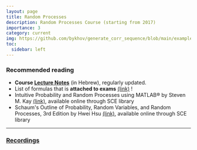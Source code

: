 ```yaml
---
layout: page
title: Random Processes
description: Random Processes Course (starting from 2017)
importance: 3
category: current
img: https://github.com/bykhov/generate_corr_sequence/blob/main/examples/default_samples.png?raw=true
toc:
  sidebar: left
---
```


### Recommended reading
* **Course [Lecture Notes](RP_Book.pdf)** (in Hebrew), regularly updated.
* List of formulas that is **attached to exams** [(link)](formulas_rp.pdf) !
* Intuitive Probability and Random Processes using MATLAB® by Steven M. Kay [(link)](https://link.springer.com/book/10.1007/b104645), available online through SCE library
* Schaum's Outline of Probability, Random Variables, and Random Processes, 3rd Edition by Hwei Hsu [(link)](https://mhebooklibrary.com/isbn/9780071824774), available online through SCE library

---

### [Recordings](/suppl/rp/recordings.html)